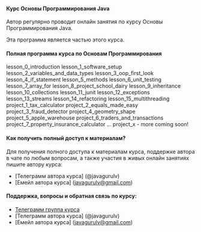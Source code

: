 #### Курс Основы Программирования Java

Автор регулярно проводит онлайн занятия
по курсу Основы Программирования Java.

Эта программа является частью этого курса.

#### Полная программа курса по Основам Программирования

lesson_0_introduction
lesson_1_software_setup
lesson_2_variables_and_data_types
lesson_3_oop_first_look
lesson_4_if_statement
lesson_5_methods
lesson_6_unit_testing
lesson_7_array_for
lesson_8_project_school_dairy
lesson_9_inheritance
lesson_10_collections
lesson_11_junit
lesson_12_exceptions
lesson_13_streams
lesson_14_refactoring
lesson_15_multithreading
project_1_tax_calculator
project_2_equals_made_easy
project_3_fraud_detector
project_4_geometry_shape
project_5_apple_warehouse
project_6_traders_and_transactions
project_7_property_insurance_calculator
...
project_x - more coming soon!

#### Как получить полный доступ к материалам?

Для получения полного доступа к материалам курса, 
поддержке автора в чате по любым вопросам, 
а также участия в живых онлайн занятиях 
пишите автору курса:
* [Телеграмм автора курса] (@javagurulv)
* [Емейл автора курса] (javagurulv@gmail.com)

#### Поддержка, вопросы и обратная связь по курсу:
* [Телеграмм группа курса](https://t.me/+mvRhG9YECTlkZjQ0)
* [Телеграмм автора курса] (@javagurulv)
* [Емейл автора курса] (javagurulv@gmail.com)

